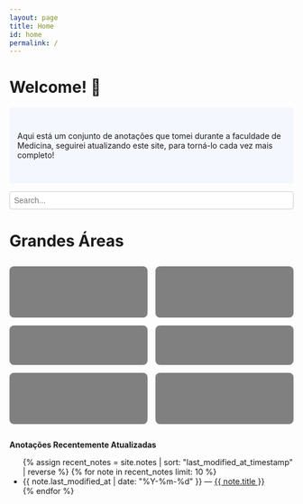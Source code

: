 ```yaml
---
layout: page
title: Home
id: home
permalink: /
---
```


# Welcome! 🌱

<p style="padding: 3em 1em; background: #f5f7ff; border-radius: 4px;">
  Aqui está um conjunto de anotações que tomei durante a faculdade de Medicina, 
seguirei atualizando este site, para torná-lo cada vez mais completo! 
</p>

<!-- Search Bar -->
<div id="search-bar-container" style="margin-bottom: 1em;">
  <input
    type="text"
    id="search-bar"
    placeholder="Search..."
    onkeyup="filterNotes()"
    style="width: 100%; padding: 0.5em; font-size: 1em; border-radius: 4px; border: 1px solid #ccc;"
  />
</div>


# Grandes Áreas
<div class="grid-container">
  <div class="grid-item">[[Atenção Primária em Saúde (APS)]]</div>
  <div class="grid-item">[[Clínica Médica]]</div>
  <div class="grid-item">[[Cirurgia]]</div>
  <div class="grid-item">[[Pediatria]]</div>
  <div class="grid-item">[[Ginecologia & Obstetrícia]]</div>
  <div class="grid-item">[[Pesquisa]]</div>
</div>




<strong>Anotações Recentemente Atualizadas</strong>

<ul>
  {% assign recent_notes = site.notes | sort: "last_modified_at_timestamp" | reverse %}
  {% for note in recent_notes limit: 10 %}
    <li>
      {{ note.last_modified_at | date: "%Y-%m-%d" }} — <a class="internal-link" href="{{ site.baseurl }}{{ note.url }}">{{ note.title }}</a>
    </li>
  {% endfor %}
</ul>

<style>
  .grid-container{
  display: grid;
  grid-template-columns: repeat(2,1fr);
  gap: 1em;
  margin: 2em 0;
  }
  .grid-item{
  background-color: #808080;
  color: gray;
  padding: 1.5em;
  text-align: center;
  border-radius: 8px;
  text-decoration: none;
  font-size: 1.2em;
  font-weight: bold;
  transition: transform 0.2s, background-color 0.3s;
  }
  .grid-item: hover{
  background-color: #388e3c;
  transform: translateY(-5px);
  }

  }
  .wrapper {
    max-width: 46em;
  }
</style>
<script>
  function filterNotes() {
    const searchInput = document.getElementById("search-bar").value.toLowerCase();
    const gridItems = document.querySelectorAll(".grid-item");

    gridItems.forEach((item) => {
      const text = item.textContent || item.innerText;
      if (text.toLowerCase().includes(searchInput)) {
        item.style.display = ""; // Show matching items
      } else {
        item.style.display = "none"; // Hide non-matching items
      }
    });
  }
</script>
